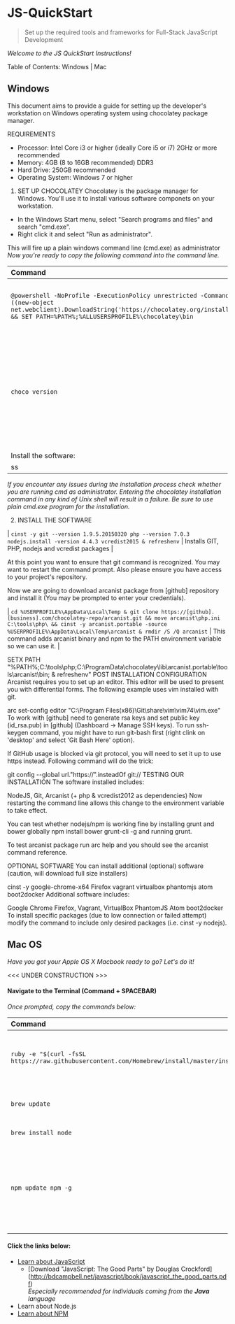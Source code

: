 # JS-QuickStart
> Set up the required tools and frameworks for Full-Stack JavaScript Development

<em> Welcome to the JS QuickStart Instructions! </em>

Table of Contents:
Windows | Mac

## Windows

This document aims to provide a guide for setting up the developer's workstation on Windows operating system using chocolatey package manager.

REQUIREMENTS
* Processor: Intel Core i3 or higher (ideally Core i5 or i7) 2GHz or more recommended
* Memory: 4GB (8 to 16GB recommended) DDR3
* Hard Drive: 250GB recommended
* Operating System: Windows 7 or higher

1. SET UP CHOCOLATEY
Chocolatey is the package manager for Windows. You'll use it to install various software componets on your workstation.

* In the Windows Start menu, select "Search programs and files" and search "cmd.exe". 
* Right click it and select "Run as administrator". 

This will fire up a plain windows command line (cmd.exe) as administrator
<em> Now you're ready to copy the following command into the command line.</em>

| Command       | Result       |
|:------------- |:-------------|
|`@powershell -NoProfile -ExecutionPolicy unrestricted -Command "iex ((new-object net.webclient).DownloadString('https://chocolatey.org/install.ps1'))" && SET PATH=%PATH%;%ALLUSERSPROFILE%\chocolatey\bin` | This should download and setup chocolatey using powershell. |
|`choco version` | Checks whether everything is working. You should see the current version of Chocolatey if the installation process finished successfully. |
|Install the software:|
| ss|ss |

<em>If you encounter any issues during the installation process check whether you are running cmd as administrator. Entering the chocolatey installation command in any kind of Unix shell will result in a failure. Be sure to use plain cmd.exe program for the installation. </em>

2. INSTALL THE SOFTWARE

| `cinst -y git --version 1.9.5.20150320 php --version 7.0.3 nodejs.install -version 4.4.3 vcredist2015 & refreshenv` | Installs GIT, PHP, nodejs and vcredist packages |

At this point you want to ensure that git command is recognized. You may want to restart the command prompt. Also please ensure you have access to your project's repository.

Now we are going to download arcanist package from [github] repository and install it (You may be prompted to enter your credentials).

| `cd %USERPROFILE%\AppData\Local\Temp & git clone https://[github].[business].com/chocolatey-repo/arcanist.git && move arcanist\php.ini C:\tools\php\ && cinst -y arcanist.portable -source %USERPROFILE%\AppData\Local\Temp\arcanist & rmdir /S /Q arcanist` | This command adds arcanist binary and npm to the PATH environment variable so we can use it. |

SETX PATH "%PATH%;C:\tools\php;C:\ProgramData\chocolatey\lib\arcanist.portable\tools\arcanist\bin; & refreshenv"
POST INSTALLATION CONFIGURATION
Arcanist requires you to set up an editor. This editor will be used to present you with differential forms.
The following example uses vim installed with git.

arc set-config editor "C:\Program Files(x86)\Git\share\vim\vim74\vim.exe"
To work with [github] need to generate rsa keys and set public key (id_rsa.pub) in [github] (Dashboard -> Manage SSH keys). To run ssh-keygen command, you might have to run git-bash first (right clink on 'desktop' and select 'Git Bash Here' option).

If GitHub usage is blocked via git protocol, you will need to set it up to use https instead. Following command will do the trick:

git config --global url."https://".insteadOf git://
TESTING OUR INSTALLATION
The software installed includes:

NodeJS,
Git,
Arcanist (+ php & vcredist2012 as dependencies)
Now restarting the command line allows this change to the environment variable to take effect.

You can test whether nodejs/npm is working fine by installing grunt and bower globally npm install bower grunt-cli -g and running grunt.

To test arcanist package run arc help and you should see the arcanist command reference.

OPTIONAL SOFTWARE
You can install additional (optional) software (caution, will download full size installers)

cinst -y google-chrome-x64 Firefox vagrant virtualbox phantomjs atom boot2docker
Additional software includes:

Google Chrome
Firefox,
Vagrant,
VirtualBox
PhantomJS
Atom
boot2docker
To install specific packages (due to low connection or failed attempt) modify the command to include only desired packages (i.e. cinst -y nodejs).


## Mac OS
<em> Have you got your Apple OS X Macbook ready to go? Let's do it! </em>

<<< UNDER CONSTRUCTION >>>

#### Navigate to the Terminal (Command + SPACEBAR)
*Once prompted, copy the commands below:*

| Command        | Result           |
|:------------- |:-------------|
| `ruby -e "$(curl -fsSL https://raw.githubusercontent.com/Homebrew/install/master/install)"` | Installs Homebrew, the MAC OS package manager |
| `brew update`       | Checks for latest version of Homebrew |
| `brew install node` | Installs Node.js                      |
| `npm update npm -g` | Installs npm, the major package manager for JavaScript (Learn about it [here]()) |                                      |

#### Click the links below:

* [Learn about JavaScript](http://bdcampbell.net/javascript/book/javascript_the_good_parts.pdf)
  * [Download "JavaScript: The Good Parts" by Douglas Crockford] (http://bdcampbell.net/javascript/book/javascript_the_good_parts.pdf) <br>
    <em> Especially recommended for individuals coming from the <b>Java</b> language </em>
* Learn about Node.js
* [Learn about NPM](https://www.npmjs.com/)
